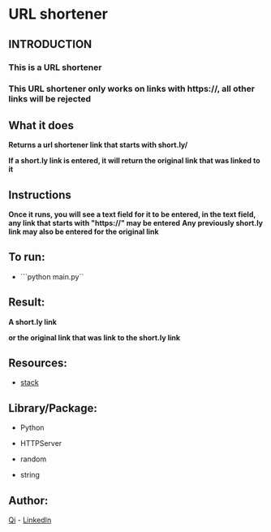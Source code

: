 # URL shortener

## INTRODUCTION
### This is a URL shortener

### This URL shortener only works on links with https://, all other links will be rejected


## What it does

**Returns a url shortener link that starts with short.ly/**

**If a short.ly link is entered, it will return the original link that was linked to it**




##  Instructions

**Once it runs, you will see a text field for it to be entered, in the text field, any link that starts with "https://" may be entered**
**Any previously short.ly link may also be entered for the original link**



## To run:

* ```python main.py``

## Result:

**A short.ly link**

**or the original link that was link to the short.ly link**


## Resources:

* [stack](stackoverflow.com) 



## Library/Package:

* Python

* HTTPServer

* random

* string



## Author:

[Qi](https://github.com/swordwielder) - [LinkedIn](https://www.linkedin.com/in/qifchen/)